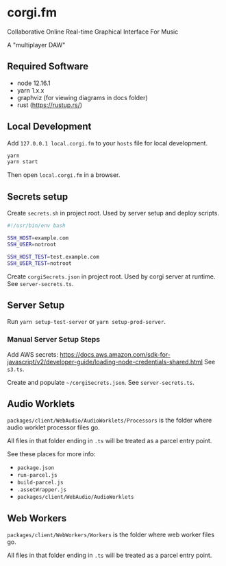 # corgi.fm
Collaborative Online Real-time Graphical Interface For Music

A "multiplayer DAW"

## Required Software
- node 12.16.1
- yarn 1.x.x
- graphviz (for viewing diagrams in docs folder)
- rust (https://rustup.rs/)

## Local Development
Add `127.0.0.1 local.corgi.fm` to your `hosts` file for local development.

```bash
yarn
yarn start
```

Then open `local.corgi.fm` in a browser.

## Secrets setup
Create `secrets.sh` in project root.
Used by server setup and deploy scripts.

```bash
#!/usr/bin/env bash

SSH_HOST=example.com
SSH_USER=notroot

SSH_HOST_TEST=test.example.com
SSH_USER_TEST=notroot
```

Create `corgiSecrets.json` in project root.
Used by corgi server at runtime.
See `server-secrets.ts`.

## Server Setup
Run `yarn setup-test-server` or `yarn setup-prod-server`.

### Manual Server Setup Steps
Add AWS secrets: https://docs.aws.amazon.com/sdk-for-javascript/v2/developer-guide/loading-node-credentials-shared.html
See `s3.ts`.

Create and populate `~/corgiSecrets.json`.
See `server-secrets.ts`.

## Audio Worklets
`packages/client/WebAudio/AudioWorklets/Processors` is the folder where audio worklet processor files go.

All files in that folder ending in `.ts` will be treated as a parcel entry point.

See these places for more info:
- `package.json`
- `run-parcel.js`
- `build-parcel.js`
- `.assetWrapper.js`
- `packages/client/WebAudio/AudioWorklets`

## Web Workers
`packages/client/WebWorkers/Workers` is the folder where web worker files go.

All files in that folder ending in `.ts` will be treated as a parcel entry point.
